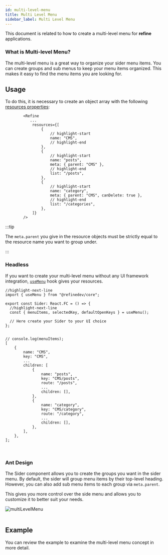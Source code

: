 ```yaml
---
id: multi-level-menu
title: Multi Level Menu
sidebar_label: Multi Level Menu
---
```


This document is related to how to create a multi-level menu for **refine** applications.

### What is Multi-level Menu?

The multi-level menu is a great way to organize your sider menu items. You can create groups and sub menus to keep your menu items organized. This makes it easy to find the menu items you are looking for.

## Usage

To do this, it is necessary to create an object array with the following [resources properties](/docs/core/interface-references/index#resourceitemprops):

```tsx title="src/App.tsx"
        <Refine
           ...
            resources={[
                {
                    // highlight-start
                    name: "CMS",
                    // highlight-end
                },
                {
                    // highlight-start
                    name: "posts",
                    meta: { parent: "CMS" },
                    // highlight-end
                    list: "/posts",
                },
                {
                    // highlight-start
                    name: "category",
                    meta: { parent: "CMS", canDelete: true },
                    // highlight-end
                    list: "/categories",
                },
            ]}
        />
```

:::tip

The `meta.parent` you give in the resource objects must be strictly equal to the resource name you want to group under.

:::

### Headless

If you want to create your multi-level menu without any UI framework integration, [`useMenu`](/docs/core/hooks/utilities/use-menu/index) hook gives your resources.

```tsx title="src/components/layout/sider/index.tsx"
//highlight-next-line
import { useMenu } from "@refinedev/core";

export const Sider: React.FC = () => {
  //highlight-next-line
  const { menuItems, selectedKey, defaultOpenKeys } = useMenu();

  // Here create your Sider to your UI choice
};
```

```tsx title="example output"

// console.log(menuItems);
[
    {
        name: "CMS",
        key: "CMS",
        ...
        children: [
            {
                name: "posts",
                key: "CMS/posts",
                route: "/posts",
                ...
                children: [],
            },
            {
                name: "category",
                key: "CMS/category",
                route: "/category",
                ...
                children: [],
            },
        ],
    },
];
```

<br/>

### Ant Design

The Sider component allows you to create the groups you want in the sider menu. By default, the sider will group menu items by their top-level heading. However, you can also add sub menu items to each group via `meta.parent`.

This gives you more control over the side menu and allows you to customize it to better suit your needs.

<img src="https://refine.ams3.cdn.digitaloceanspaces.com/website/static/img/guides-and-concepts/multi-level-menu/multi-level-menu.png" alt="multiLevelMenu" />
<br />

<br/>

## Example

You can review the example to examine the multi-level menu concept in more detail.

<CodeSandboxExample path="multi-level-menu" />
